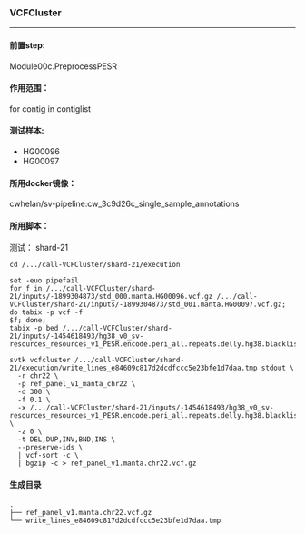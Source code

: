 ### VCFCluster
***
#### 前置step:
Module00c.PreprocessPESR
#### 作用范围：
for contig in contiglist
#### 测试样本:
+ HG00096
+ HG00097
#### 所用docker镜像：
cwhelan/sv-pipeline:cw_3c9d26c_single_sample_annotations
#### 所用脚本：
测试：
shard-21
```xhsell
cd /.../call-VCFCluster/shard-21/execution

set -euo pipefail
for f in /.../call-VCFCluster/shard-21/inputs/-1899304873/std_000.manta.HG00096.vcf.gz /.../call-VCFCluster/shard-21/inputs/-1899304873/std_001.manta.HG00097.vcf.gz; do tabix -p vcf -f
$f; done;
tabix -p bed /.../call-VCFCluster/shard-21/inputs/-1454618493/hg38_v0_sv-resources_resources_v1_PESR.encode.peri_all.repeats.delly.hg38.blacklist.bed.gz;

svtk vcfcluster /.../call-VCFCluster/shard-21/execution/write_lines_e84609c817d2dcdfccc5e23bfe1d7daa.tmp stdout \
  -r chr22 \
  -p ref_panel_v1_manta_chr22 \
  -d 300 \
  -f 0.1 \
  -x /.../call-VCFCluster/shard-21/inputs/-1454618493/hg38_v0_sv-resources_resources_v1_PESR.encode.peri_all.repeats.delly.hg38.blacklist.bed.gz \
  -z 0 \
  -t DEL,DUP,INV,BND,INS \
  --preserve-ids \
  | vcf-sort -c \
  | bgzip -c > ref_panel_v1.manta.chr22.vcf.gz
```
#### 生成目录
```
.
├── ref_panel_v1.manta.chr22.vcf.gz
└── write_lines_e84609c817d2dcdfccc5e23bfe1d7daa.tmp
```